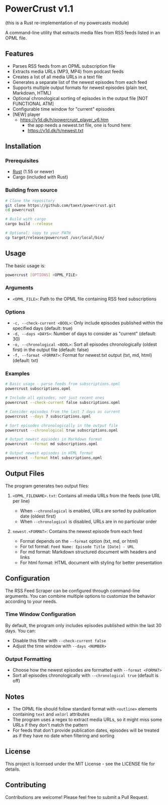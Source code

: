 # PowerCrust v1.1
(this is a Rust re-implementation of my powercasts module)

A command-line utility that extracts media files from RSS feeds listed in an OPML file.

## Features

- Parses RSS feeds from an OPML subscription file
- Extracts media URLs (MP3, MP4) from podcast feeds
- Creates a list of all media URLs in a text file
- Generates a separate list of the newest episodes from each feed
- Supports multiple output formats for newest episodes (plain text, Markdown, HTML)
- Optional chronological sorting of episodes in the output file [NOT FUNCTIONAL ATM]
- Configurable time window for "current" episodes
- [NEW] player
   - https://v1d.dk/h/powercrust_player_v6.htm
      - the app needs a newest.txt file, one is found here:
      - https://v1d.dk/h/newest.txt

## Installation

### Prerequisites

- [Rust](https://www.rust-lang.org/tools/install) (1.55 or newer)
- Cargo (included with Rust)

### Building from source

```bash
# Clone the repository
git clone https://github.com/taext/powercrust.git
cd powercrust

# Build with cargo
cargo build --release

# Optional: copy to your PATH
cp target/release/powercrust /usr/local/bin/
```

## Usage

The basic usage is:

```bash
powercrust [OPTIONS] <OPML_FILE>
```

### Arguments

- `<OPML_FILE>`: Path to the OPML file containing RSS feed subscriptions

### Options

- `-c, --check-current <BOOL>`: Only include episodes published within the specified days (default: true)
- `-d, --days <DAYS>`: Number of days to consider as "current" (default: 30)
- `-o, --chronological <BOOL>`: Sort all episodes chronologically (oldest first) in the output file (default: false)
- `-f, --format <FORMAT>`: Format for newest.txt output (txt, md, html) (default: txt)

### Examples

```bash
# Basic usage - parse feeds from subscriptions.opml
powercrust subscriptions.opml

# Include all episodes, not just recent ones
powercrust --check-current false subscriptions.opml

# Consider episodes from the last 7 days as current
powercrust --days 7 subscriptions.opml

# Sort episodes chronologically in the output file
powercrust --chronological true subscriptions.opml

# Output newest episodes in Markdown format
powercrust --format md subscriptions.opml

# Output newest episodes in HTML format
powercrust --format html subscriptions.opml
```

## Output Files

The program generates two output files:

1. `<OPML_FILENAME>.txt`: Contains all media URLs from the feeds (one URL per line)
   - When `--chronological` is enabled, URLs are sorted by publication date (oldest first)
   - When `--chronological` is disabled, URLs are in no particular order

2. `newest.<FORMAT>`: Contains the newest episode from each feed
   - Format depends on the `--format` option (txt, md, or html)
   - For txt format: `Feed Name: Episode Title [Date] - URL`
   - For md format: Markdown structured document with headers and links
   - For html format: HTML document with styling for better presentation

## Configuration

The RSS Feed Scraper can be configured through command-line arguments. You can combine multiple options to customize the behavior according to your needs.

### Time Window Configuration

By default, the program only includes episodes published within the last 30 days. You can:

- Disable this filter with `--check-current false`
- Adjust the time window with `--days <NUMBER>`

### Output Formatting

- Choose how the newest episodes are formatted with `--format <FORMAT>`
- Sort all episodes chronologically with `--chronological true` (default is off)

## Notes

- The OPML file should follow standard format with `<outline>` elements containing `text` and `xmlUrl` attributes
- The program uses a regex to extract media URLs, so it might miss some URLs if they don't match the pattern
- For feeds that don't provide publication dates, episodes will be treated as if they have no date when filtering and sorting

## License

This project is licensed under the MIT License - see the LICENSE file for details.

## Contributing

Contributions are welcome! Please feel free to submit a Pull Request.
